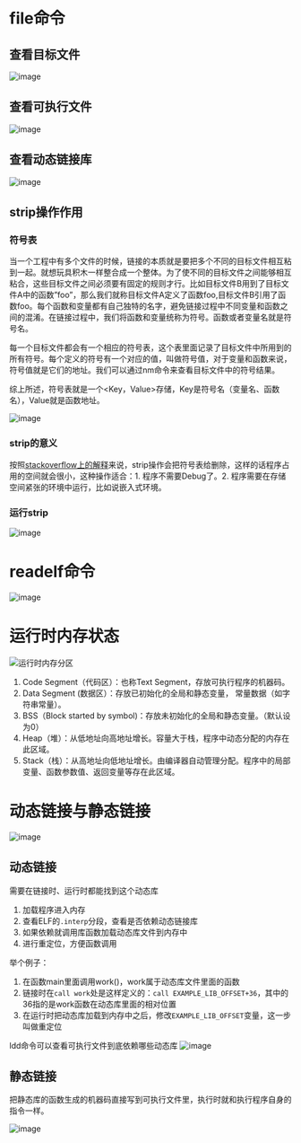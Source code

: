 # file命令
## 查看目标文件
![image](https://user-images.githubusercontent.com/56379080/150312265-580b6024-7fdb-486a-a4d2-279fe56fb86e.png)

## 查看可执行文件
![image](https://user-images.githubusercontent.com/56379080/150312363-4a214a13-a4ce-41a8-9964-e28e54c809ad.png)


## 查看动态链接库
![image](https://user-images.githubusercontent.com/56379080/150312385-8a734479-b17c-4236-acf7-6052d9e35832.png)

## strip操作作用
### 符号表
当一个工程中有多个文件的时候，链接的本质就是要把多个不同的目标文件相互粘到一起。就想玩具积木一样整合成一个整体。为了使不同的目标文件之间能够相互粘合，这些目标文件之间必须要有固定的规则才行。比如目标文件B用到了目标文件A中的函数”foo”，那么我们就称目标文件A定义了函数foo,目标文件B引用了函数foo。每个函数和变量都有自己独特的名字，避免链接过程中不同变量和函数之间的混淆。在链接过程中，我们将函数和变量统称为符号。函数或者变量名就是符号名。

每一个目标文件都会有一个相应的符号表，这个表里面记录了目标文件中所用到的所有符号。每个定义的符号有一个对应的值，叫做符号值，对于变量和函数来说， 符号值就是它们的地址。我们可以通过nm命令来查看目标文件中的符号结果。

综上所述，符号表就是一个<Key，Value>存储，Key是符号名（变量名、函数名），Value就是函数地址。

![image](https://user-images.githubusercontent.com/56379080/150315254-4ff41401-6f25-447b-906f-aca2203be393.png)


### strip的意义
按照[stackoverflow上的解释](https://stackoverflow.com/questions/1413171/what-is-strip-gcc-application-used-for)来说，strip操作会把符号表给删除，这样的话程序占用的空间就会很小，这种操作适合：1. 程序不需要Debug了。2. 程序需要在存储空间紧张的环境中运行，比如说嵌入式环境。

### 运行strip
![image](https://user-images.githubusercontent.com/56379080/150460131-65d4e264-7450-4d41-b3ef-abd591922f16.png)


# readelf命令
![image](https://user-images.githubusercontent.com/56379080/150515035-62fc035f-7f5b-47c8-86cd-721d3460cdac.png)


# 运行时内存状态
![运行时内存分区](https://user-images.githubusercontent.com/56379080/150310990-1c526fdd-841b-4158-93f6-8b43c2401097.png)

1. Code Segment（代码区）：也称Text Segment，存放可执行程序的机器码。
2. Data Segment (数据区）：存放已初始化的全局和静态变量， 常量数据（如字符串常量）。
3. BSS（Block started by symbol)：存放未初始化的全局和静态变量。（默认设为0）
4. Heap（堆）：从低地址向高地址增长。容量大于栈，程序中动态分配的内存在此区域。
5. Stack（栈）：从高地址向低地址增长。由编译器自动管理分配。程序中的局部变量、函数参数值、返回变量等存在此区域。


# 动态链接与静态链接

![image](https://user-images.githubusercontent.com/56379080/150684999-fb2a5934-8a4a-4234-ad8d-d30b0bdf039d.png)

## 动态链接
需要在链接时、运行时都能找到这个动态库

1. 加载程序进入内存
2. 查看ELF的`.interp`分段，查看是否依赖动态链接库
3. 如果依赖就调用库函数加载动态库文件到内存中
4. 进行重定位，方便函数调用


举个例子：
1. 在函数main里面调用work()，work属于动态库文件里面的函数
2. 链接时在`call work`处是这样定义的：`call EXAMPLE_LIB_OFFSET+36`，其中的36指的是work函数在动态库里面的相对位置
3. 在运行时把动态库加载到内存中之后，修改`EXAMPLE_LIB_OFFSET`变量，这一步叫做重定位

ldd命令可以查看可执行文件到底依赖哪些动态库
![image](https://user-images.githubusercontent.com/56379080/150685236-a4f74db0-bd2e-4031-9fc0-dc1b7ca735ed.png)

## 静态链接
把静态库的函数生成的机器码直接写到可执行文件里，执行时就和执行程序自身的指令一样。

![image](https://user-images.githubusercontent.com/56379080/150685585-3dbbb18b-e1ee-4362-ba1c-87df2994f51a.png)

